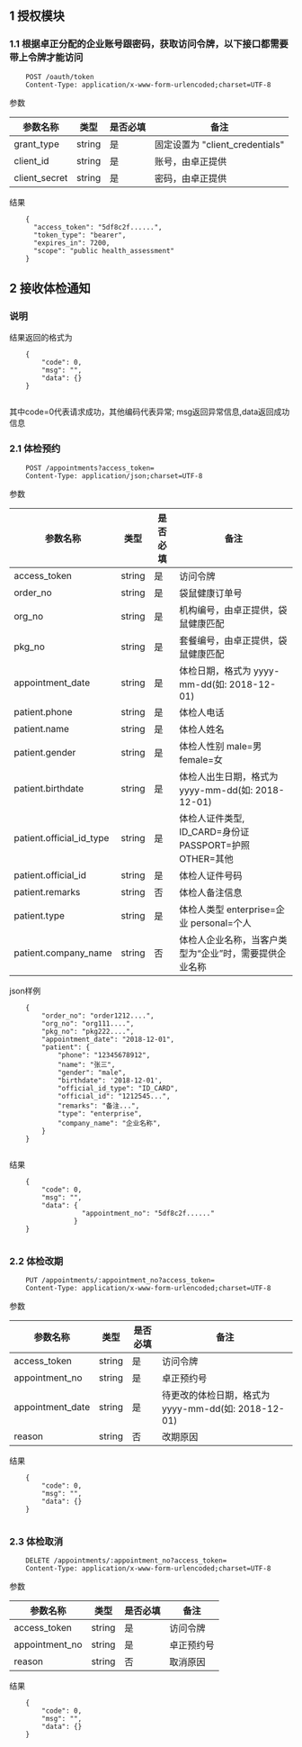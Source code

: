 ## 1 授权模块
### 1.1 根据卓正分配的企业账号跟密码，获取访问令牌，以下接口都需要带上令牌才能访问
```
    POST /oauth/token
    Content-Type: application/x-www-form-urlencoded;charset=UTF-8
``` 
参数

参数名称  | 类型  | 是否必填 | 备注
------------- | ------------- | ----------- | -----------
grant_type   | string | 是 | 固定设置为 "client_credentials"
client_id  | string | 是 | 账号，由卓正提供
client_secret | string | 是 | 密码，由卓正提供

结果
```
    {
      "access_token": "5df8c2f......",
      "token_type": "bearer",
      "expires_in": 7200,
      "scope": "public health_assessment"
    }
``` 


## 2 接收体检通知

### 说明
结果返回的格式为
    
```
    {
        "code": 0,
        "msg": "",
        "data": {}
    }
    
``` 
其中code=0代表请求成功，其他编码代表异常; msg返回异常信息,data返回成功信息
    
### 2.1 体检预约
```
    POST /appointments?access_token=
    Content-Type: application/json;charset=UTF-8
``` 
参数

参数名称  | 类型  | 是否必填 | 备注
------------- | ------------- | ----------- | -----------
access_token   | string | 是 | 访问令牌
order_no   | string | 是 | 袋鼠健康订单号
org_no   | string | 是 | 机构编号，由卓正提供，袋鼠健康匹配
pkg_no   | string | 是 | 套餐编号，由卓正提供，袋鼠健康匹配
appointment_date   | string | 是 | 体检日期，格式为 yyyy-mm-dd(如: 2018-12-01)
patient.phone  | string | 是 | 体检人电话
patient.name  | string | 是 | 体检人姓名
patient.gender  | string | 是 | 体检人性别 male=男 female=女
patient.birthdate  | string | 是 | 体检人出生日期，格式为 yyyy-mm-dd(如: 2018-12-01)
patient.official_id_type  | string | 是 | 体检人证件类型, ID_CARD=身份证 PASSPORT=护照 OTHER=其他
patient.official_id  | string | 是 | 体检人证件号码
patient.remarks  | string | 否 | 体检人备注信息
patient.type  | string | 是 | 体检人类型 enterprise=企业 personal=个人
patient.company_name  | string | 否 | 体检人企业名称，当客户类型为“企业”时，需要提供企业名称

json样例
```
    {
        "order_no": "order1212....",
        "org_no": "org111....",
        "pkg_no": "pkg222....",
        "appointment_date": "2018-12-01",
        "patient": {
            "phone": "12345678912",
            "name": "张三",
            "gender": "male",
            "birthdate": '2018-12-01',
            "official_id_type": "ID_CARD",
            "official_id": "1212545...",
            "remarks": "备注...",
            "type": "enterprise",
            "company_name": "企业名称",
        }
    }
    
``` 


结果
```
    {
        "code": 0,
        "msg": "",
        "data": {
                  "appointment_no": "5df8c2f......"
                }
    }
    
``` 


### 2.2 体检改期
```
    PUT /appointments/:appointment_no?access_token=
    Content-Type: application/x-www-form-urlencoded;charset=UTF-8
``` 
参数

参数名称  | 类型  | 是否必填 | 备注
------------- | ------------- | ----------- | -----------
access_token   | string | 是 | 访问令牌
appointment_no   | string | 是 | 卓正预约号
appointment_date   | string | 是 | 待更改的体检日期，格式为 yyyy-mm-dd(如: 2018-12-01)
reason  | string | 否 | 改期原因


结果
```
    {
        "code": 0,
        "msg": "",
        "data": {}
    }
    
``` 


### 2.3 体检取消

```
    DELETE /appointments/:appointment_no?access_token=
    Content-Type: application/x-www-form-urlencoded;charset=UTF-8
``` 
参数

参数名称  | 类型  | 是否必填 | 备注
------------- | ------------- | ----------- | -----------
access_token   | string | 是 | 访问令牌
appointment_no   | string | 是 | 卓正预约号
reason  | string | 否 | 取消原因


结果
```
    {
        "code": 0,
        "msg": "",
        "data": {}
    }
    
``` 
